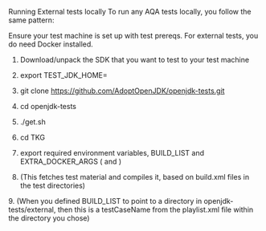 Running External tests locally
 To run any AQA tests locally, you follow the same pattern:

 Ensure your test machine is set up with test prereqs. For external tests, you do need Docker installed.

1. Download/unpack the SDK that you want to test to your test machine

2. export TEST_JDK_HOME=</pathToWhereYouInstalledSDK>

3. git clone https://github.com/AdoptOpenJDK/openjdk-tests.git

4. cd openjdk-tests

5. ./get.sh

6. cd TKG

7. export required environment variables, BUILD_LIST and EXTRA_DOCKER_ARGS (<export BUILD_LIST=external/jacoco> and <export EXTRA_DOCKER_ARGS="-v $TEST_JDK_HOME:/opt/java/openjdk">)

8. <make compile> (This fetches test material and compiles it, based on build.xml files in the test directories)

9.<make _jacoco_test> (When you defined BUILD_LIST to point to a directory in openjdk-tests/external, then this is a testCaseName from the playlist.xml file within the directory you chose)